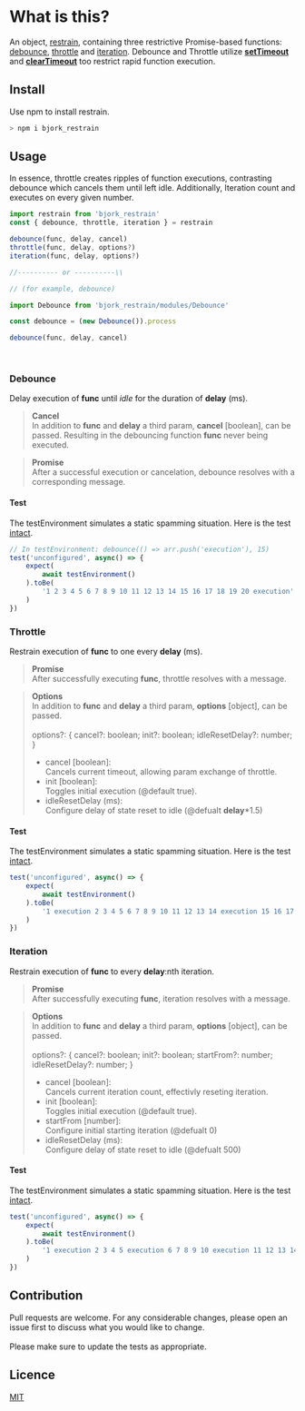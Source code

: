 # What is this?

An object, [restrain](https://github.com/EmilEinarsen/bjork_restrain/blob/3c088b1caeabb2b16a86a689973d350c19cc3ede/index.js#L14), containing three restrictive Promise-based functions: [debounce](https://github.com/EmilEinarsen/bjork_restrain/blob/3c088b1caeabb2b16a86a689973d350c19cc3ede/modules/Debounce.js#L7), [throttle](https://github.com/EmilEinarsen/bjork_restrain/blob/3c088b1caeabb2b16a86a689973d350c19cc3ede/modules/Throttle.js#L8) and [iteration](https://github.com/EmilEinarsen/bjork_restrain/blob/3c088b1caeabb2b16a86a689973d350c19cc3ede/modules/Iteration.js#L8). Debounce and Throttle utilize [__setTimeout__](https://developer.mozilla.org/en-US/docs/Web/API/WindowOrWorkerGlobalScope/setTimeout) and [__clearTimeout__](https://developer.mozilla.org/en-US/docs/Web/API/WindowOrWorkerGlobalScope/clearTimeout) too restrict rapid function execution.


## Install
Use npm to install restrain.

```bash
> npm i bjork_restrain
```


## Usage
In essence, throttle creates ripples of function executions, contrasting debounce which cancels them until left idle.
Additionally, Iteration count and executes on every given number.
```js
import restrain from 'bjork_restrain'
const { debounce, throttle, iteration } = restrain

debounce(func, delay, cancel)
throttle(func, delay, options?)
iteration(func, delay, options?)

//---------- or ----------\\

// (for example, debounce)

import Debounce from 'bjork_restrain/modules/Debounce'

const debounce = (new Debounce()).process

debounce(func, delay, cancel)
```
<br>

### Debounce
Delay execution of __func__ until _idle_ for the duration of __delay__ (ms).

>**Cancel** <br>
In addition to __func__ and __delay__ a third param, __cancel__ [boolean], can be passed. Resulting in the debouncing function __func__ never being executed.

>**Promise** <br>
After a successful execution or cancelation, debounce resolves with a corresponding message.<br>

#### Test
The testEnvironment simulates a static spamming situation. Here is the test [intact](https://github.com/EmilEinarsen/bjork_restrain/blob/3c088b1caeabb2b16a86a689973d350c19cc3ede/test/Debounce.test.js#L3).
```js
// In testEnvironment: debounce(() => arr.push('execution'), 15)
test('unconfigured', async() => {
	expect(
		await testEnvironment()
	).toBe(
		'1 2 3 4 5 6 7 8 9 10 11 12 13 14 15 16 17 18 19 20 execution'
	)
})
```


### Throttle
Restrain execution of __func__ to one every __delay__ (ms).

>**Promise**<br>
After successfully executing __func__, throttle resolves with a message.<br>

> **Options**<br>
> In addition to __func__ and __delay__ a third param, __options__ [object], can be passed. <br><br>
	options?: { cancel?: boolean; init?: boolean; idleResetDelay?: number; }<br>
> * cancel [boolean]: <br>
Cancels current timeout, allowing param exchange of throttle.
> * init [boolean]: <br>
Toggles initial execution (@default true).
> * idleResetDelay (ms): <br>
Configure delay of state reset to idle (@defualt **delay***1.5)

#### Test
The testEnvironment simulates a static spamming situation. Here is the test [intact](https://github.com/EmilEinarsen/bjork_restrain/blob/3c088b1caeabb2b16a86a689973d350c19cc3ede/test/Throttle.test.js#L3).
```js
test('unconfigured', async() => {
	expect(
		await testEnvironment()
	).toBe(
		'1 execution 2 3 4 5 6 7 8 9 10 11 12 13 14 execution 15 16 17 18 19 20 21 22 23 24 25 26 27 28 execution 29 30'
	)
})
```


### Iteration
Restrain execution of __func__ to every __delay__:nth iteration.

>**Promise**<br>
After successfully executing __func__, iteration resolves with a message.<br>

> **Options**<br>
> In addition to __func__ and __delay__ a third param, __options__ [object], can be passed. <br><br>
	options?: { cancel?: boolean; init?: boolean; startFrom?: number; idleResetDelay?: number; }<br>
> * cancel [boolean]: <br>
Cancels current iteration count, effectivly reseting iteration.
> * init [boolean]: <br>
Toggles initial execution (@default true).
> * startFrom [number]: <br>
Configure initial starting iteration (@defualt 0)
> * idleResetDelay (ms): <br>
Configure delay of state reset to idle (@defualt 500)

#### Test
The testEnvironment simulates a static spamming situation. Here is the test [intact](https://github.com/EmilEinarsen/bjork_restrain/blob/3c088b1caeabb2b16a86a689973d350c19cc3ede/test/Iteration.test.js#L3).
```js
test('unconfigured', async() => {
	expect(
		await testEnvironment()
	).toBe(
		'1 execution 2 3 4 5 execution 6 7 8 9 10 execution 11 12 13 14 15 execution 16 17 18 19 20 execution'
	)
})
```

## Contribution
Pull requests are welcome. For any considerable changes, please open an issue first to discuss what you would like to change.<br>
<br>
Please make sure to update the tests as appropriate.

## Licence
[MIT](https://github.com/EmilEinarsen/bjork_restrain/blob/master/LICENSE)
